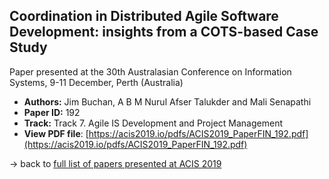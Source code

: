 ## Coordination in Distributed Agile Software Development: insights from a COTS-based Case Study

Paper presented at the 30th Australasian Conference on Information Systems, 9-11 December, Perth (Australia)
- **Authors:** Jim Buchan, A B M Nurul Afser Talukder and Mali Senapathi
- **Paper ID:** 192
- **Track:** Track 7. Agile IS Development and Project Management
- **View PDF file**: [https://acis2019.io/pdfs/ACIS2019_PaperFIN_192.pdf](https://acis2019.io/pdfs/ACIS2019_PaperFIN_192.pdf)

&rarr; back to [full list of papers presented at ACIS 2019](https://acis2019.io/)